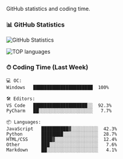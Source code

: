 GitHub statistics and coding time.

### 📊 GitHub Statistics
![GitHub Statistics](https://github-readme-stats.vercel.app/api?username=Mar4ella89&show_icons=true&theme=tokyonight)

![TOP languages](https://github-readme-stats.vercel.app/api/top-langs/?username=Mar4ella89&layout=compact&langs_count=10&theme=tokyonight)

### ⏱ Coding Time (Last Week)
<!--START_SECTION:waka-->
```text
💻 ОС:
Windows   ██████████████████████  100%

🛠️ Editors:
VS Code   ████████████████████░░  92.3%
PyCharm   ██░░░░░░░░░░░░░░░░░░░░   7.7%

📦 Languages:
JavaScript   ██████████▓░░░░░░░░░░  42.3%
Python       ████████░░░░░░░░░░░░░  28.7%
HTML/CSS     ████▓░░░░░░░░░░░░░░░░  12.4%
Other        ███░░░░░░░░░░░░░░░░░░   7.6%
Markdown     ██░░░░░░░░░░░░░░░░░░░   4.1%



